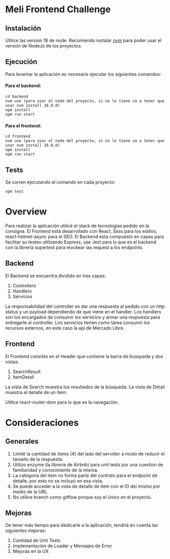# Meli Frontend Challenge

## Instalación

Utilice las version 18 de node.
Recomiendo instalar [nvm](https://www.freecodecamp.org/news/node-version-manager-nvm-install-guide/) para poder usar el versión de NodeJs de los proyectos.

## Ejecución

Para levantar la aplicación es necesario ejecutar los siguientes comandos:

#### Para el backend:

```
cd backend
nvm use (para usar el node del proyecto, si no lo tiene va a tener que usar nvm install 18.0.0)
npm install
npm run start
```

#### Para el frontend:

```
cd frontend
nvm use (para usar el node del proyecto, si no lo tiene va a tener que usar nvm install 18.0.0)
npm install
npm run start
```

## Tests

Se corren ejecutando el comando en cada proyecto:

`npm test`

# Overview

Para realizar la aplicación utilicé el stack de tecnologías pedido en la consigna.
El Frontend está desarrollado con React, Sass para los estilos, react-helmet-async para el SEO.
El Backend esta compuesto en capas para facilitar su testeo utilizando Express, use Jest para lo que es el backend 
con la libreria supertest para mockear las request a los endpoints.


## Backend

El Backend se encuentra dividido en tres capas:

1. Controllers
2. Handlers
3. Servicios

La responsabilidad del controller es dar una respuesta al pedido con un http status y un payload
dependiendo de que viene en el handler.
Los handlers son los encargados de consumir los servicios y armar una respuesta para entregarle al controller.
Los servicios tienen como tarea consumir los recursos externos, en este caso la api de Mercado Libre.

## Frontend

El Frontend consiste en el Header que contiene la barra de búsqueda y dos vistas:

1. SearchResult
2. ItemDetail

La vista de Search muestra los resultados de la búsqueda.
La vista de Detail muestra el detalle de un item.

Utilice react-router-dom para lo que es la navegación.

# Consideraciones

## Generales

1. Limité la cantidad de items (4) del lado del servidor a modo de reducir el tamaño de la respuesta.
2. Utilizo enzyme (la libreria de Airbnb) para unit tests por una cuestion de familiaridad y conocimiento de la misma.
3. La categoría del item no forma parte del contrato para el endpoint de detalle, por esto no se incluyó en esa vista.
4. Se puede acceder a la vista de detalle de item con el ID del mismo por medio de la URL.
5. No utilice branch como gitflow porque soy el único en el proyecto.

## Mejoras

De tener más tiempo para dedicarle a la aplicación, tendría en cuenta las siguientes mejoras:

1. Cantidad de Unti Tests
2. Implementación de Loader y Mensajes de Error
3. Mejoras en la UX